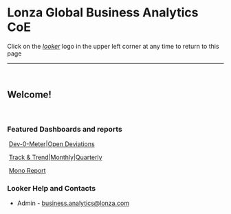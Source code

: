 # Lonza Global Business Analytics CoE


Click on the [_looker_](https://10.20.1.205/projects/dev_0meter/documents/landing_page.md) logo in the upper left corner at any time to return to this page
​

---
​

## Welcome!
​
​

### Featured Dashboards and reports
​
[Dev-0-Meter](https://10.20.1.205/dashboards/1)|[Open Deviations](https://10.20.1.205/dashboards/2)

​
[Track & Trend](https://10.20.1.205/dashboards/12)|[Monthly](https://10.20.1.205/dashboards/13)|[Quarterly](https://10.20.1.205/dashboards/15)

​
[Mono Report](https://10.20.1.205/dashboards/16)
​
​
​

### Looker Help and Contacts
- Admin - <business.analytics@lonza.com>
